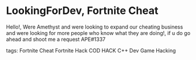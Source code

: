 # LookingForDev, Fortnite Cheat
Hello!, Were Amethyst and were looking to expand our cheating business and were looking for more people who know what they are doing!, if u do go ahead and shoot me a request APE#1337


tags:
Fortnite Cheat
Fortnite Hack
COD HACK
C++ Dev
Game Hacking
